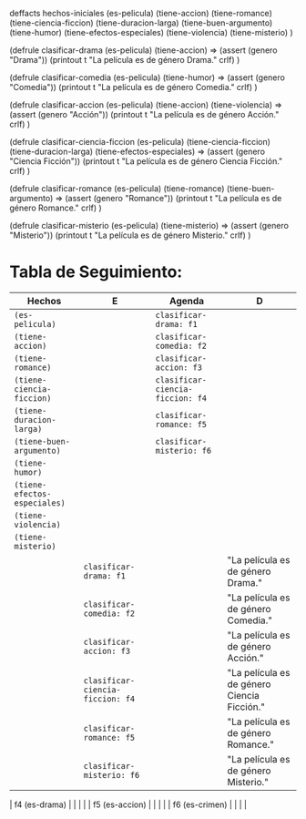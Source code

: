 deffacts hechos-iniciales
    (es-pelicula)
    (tiene-accion)
    (tiene-romance)
    (tiene-ciencia-ficcion)
    (tiene-duracion-larga)
    (tiene-buen-argumento)
    (tiene-humor)
    (tiene-efectos-especiales)
    (tiene-violencia)
    (tiene-misterio)
)

(defrule clasificar-drama
    (es-pelicula)
    (tiene-accion)
    =>
    (assert (genero "Drama"))
    (printout t "La película es de género Drama." crlf)
)

(defrule clasificar-comedia
    (es-pelicula)
    (tiene-humor)
    =>
    (assert (genero "Comedia"))
    (printout t "La película es de género Comedia." crlf)
)

(defrule clasificar-accion
    (es-pelicula)
    (tiene-accion)
    (tiene-violencia)
    =>
    (assert (genero "Acción"))
    (printout t "La película es de género Acción." crlf)
)

(defrule clasificar-ciencia-ficcion
    (es-pelicula)
    (tiene-ciencia-ficcion)
    (tiene-duracion-larga)
    (tiene-efectos-especiales)
    =>
    (assert (genero "Ciencia Ficción"))
    (printout t "La película es de género Ciencia Ficción." crlf)
)

(defrule clasificar-romance
    (es-pelicula)
    (tiene-romance)
    (tiene-buen-argumento)
    =>
    (assert (genero "Romance"))
    (printout t "La película es de género Romance." crlf)
)

(defrule clasificar-misterio
    (es-pelicula)
    (tiene-misterio)
    =>
    (assert (genero "Misterio"))
    (printout t "La película es de género Misterio." crlf)
)

# Tabla de Seguimiento:

| Hechos                              | E                                  | Agenda                       | D                                  |
|-------------------------------------|------------------------------------|------------------------------|------------------------------------|
| `(es-pelicula)`                     |                                    | `clasificar-drama: f1`       |                                    |
| `(tiene-accion)`                    |                                    | `clasificar-comedia: f2`     |                                    |
| `(tiene-romance)`                   |                                    | `clasificar-accion: f3`     |                                    |
| `(tiene-ciencia-ficcion)`           |                                    | `clasificar-ciencia-ficcion: f4` |                                    |
| `(tiene-duracion-larga)`            |                                    | `clasificar-romance: f5`     |                                    |
| `(tiene-buen-argumento)`            |                                    | `clasificar-misterio: f6`    |                                    |
| `(tiene-humor)`                     |                                    |                              |                                    |
| `(tiene-efectos-especiales)`         |                                    |                              |                                    |
| `(tiene-violencia)`                 |                                    |                              |                                    |
| `(tiene-misterio)`                  |                                    |                              |                                    |
|                                     | `clasificar-drama: f1`           |                              | "La película es de género Drama." |
|                                     | `clasificar-comedia: f2`         |                              | "La película es de género Comedia." |
|                                     | `clasificar-accion: f3`         |                              | "La película es de género Acción." |
|                                     | `clasificar-ciencia-ficcion: f4` |                              | "La película es de género Ciencia Ficción." |
|                                     | `clasificar-romance: f5`         |                              | "La película es de género Romance." |
|                                     | `clasificar-misterio: f6`        |                              | "La película es de género Misterio." |

| f4 (es-drama)              |  |                        |    |
| f5 (es-accion)              |  |                        |    |
| f6 (es-crimen)    |    |                        |  |
